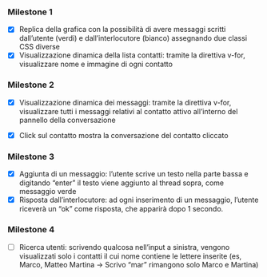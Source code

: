 ### Milestone 1
- [x] Replica della grafica con la possibilità di avere messaggi scritti dall’utente (verdi) e dall’interlocutore (bianco) assegnando due classi CSS diverse
- [x] Visualizzazione dinamica della lista contatti: tramite la direttiva v-for, visualizzare nome e immagine di ogni contatto

### Milestone 2
- [x] Visualizzazione dinamica dei messaggi: tramite la direttiva v-for, visualizzare tutti i messaggi relativi al contatto attivo all’interno del pannello della conversazione
- [x] Click sul contatto mostra la conversazione del contatto cliccato


### Milestone 3
- [X] Aggiunta di un messaggio: l’utente scrive un testo nella parte bassa e digitando
“enter” il testo viene aggiunto al thread sopra, come messaggio verde
- [X] Risposta dall’interlocutore: ad ogni inserimento di un messaggio, l’utente riceverà
un “ok” come risposta, che apparirà dopo 1 secondo.

### Milestone 4
- [ ] Ricerca utenti: scrivendo qualcosa nell’input a sinistra, vengono visualizzati solo i contatti il cui nome contiene le lettere inserite (es, Marco, Matteo Martina -> Scrivo “mar” rimangono solo Marco e Martina)
